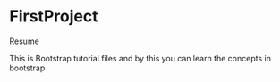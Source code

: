 # FirstProject
Resume

This is Bootstrap tutorial files and by this you can learn the concepts in bootstrap
